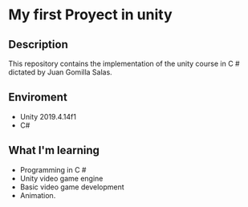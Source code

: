 # My first Proyect in unity

## Description

This repository contains the implementation of the unity course in C # dictated by Juan Gomilla Salas.

## Enviroment

- Unity 2019.4.14f1
- C#

## What I'm learning

- Programming in C #
- Unity video game engine
- Basic video game development
- Animation.
